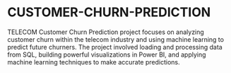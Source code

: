 # CUSTOMER-CHURN-PREDICTION
TELECOM Customer Churn Prediction project focuses on analyzing customer churn within the telecom industry and using machine learning to predict future churners. The project involved loading and processing data from SQL, building powerful visualizations in Power BI, and applying machine learning techniques to make accurate predictions.
